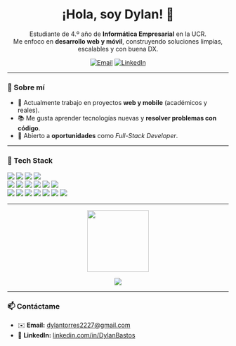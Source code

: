 <!-- Perfil README -->

<h1 align="center">¡Hola, soy Dylan! 👋</h1>

<p align="center">
Estudiante de 4.º año de <b>Informática Empresarial</b> en la UCR. <br/>
Me enfoco en <b>desarrollo web y móvil</b>, construyendo soluciones limpias, escalables y con buena DX.
</p>

<p align="center">
  <a href="mailto:dylantorres2227@gmail.com"><img alt="Email" src="https://img.shields.io/badge/Email-dylantorres2227%40gmail.com-blue?style=flat-square"></a>
  <a href="https://linkedin.com/in/DylanBastos"><img alt="LinkedIn" src="https://img.shields.io/badge/LinkedIn-Dylan%20Bastos-0A66C2?style=flat-square&logo=linkedin&logoColor=white"></a>
</p>

---

### 🚀 Sobre mí
- 🔭 Actualmente trabajo en proyectos **web y mobile** (académicos y reales).
- 📚 Me gusta aprender tecnologías nuevas y **resolver problemas con código**.
- 💼 Abierto a **oportunidades** como *Full-Stack Developer*.

---

### 🧰 Tech Stack
<p>
  <!-- Lenguajes -->
  <img src="https://img.shields.io/badge/C%23-239120?style=for-the-badge&logo=csharp&logoColor=white" />
  <img src="https://img.shields.io/badge/JavaScript-F7DF1E?style=for-the-badge&logo=javascript&logoColor=black" />
  <img src="https://img.shields.io/badge/Python-3776AB?style=for-the-badge&logo=python&logoColor=white" />
  <img src="https://img.shields.io/badge/Java-007396?style=for-the-badge&logo=openjdk&logoColor=white" />
  <br/>
  <!-- Frameworks & libs -->
  <img src="https://img.shields.io/badge/Next.js-000000?style=for-the-badge&logo=nextdotjs&logoColor=white" />
  <img src="https://img.shields.io/badge/React-20232A?style=for-the-badge&logo=react&logoColor=61DAFB" />
  <img src="https://img.shields.io/badge/React%20Native-20232A?style=for-the-badge&logo=react&logoColor=61DAFB" />
  <img src="https://img.shields.io/badge/Node.js-339933?style=for-the-badge&logo=nodedotjs&logoColor=white" />
  <img src="https://img.shields.io/badge/Express-000000?style=for-the-badge&logo=express&logoColor=white" />
  <img src="https://img.shields.io/badge/ASP.NET-512BD4?style=for-the-badge&logo=dotnet&logoColor=white" />
  <br/>
  <!-- Bases de datos & devops -->
  <img src="https://img.shields.io/badge/SQL%20Server-CC2927?style=for-the-badge&logo=microsoftsqlserver&logoColor=white" />
  <img src="https://img.shields.io/badge/PostgreSQL-4169E1?style=for-the-badge&logo=postgresql&logoColor=white" />
  <img src="https://img.shields.io/badge/MySQL-4479A1?style=for-the-badge&logo=mysql&logoColor=white" />
  <img src="https://img.shields.io/badge/MongoDB-4EA94B?style=for-the-badge&logo=mongodb&logoColor=white" />
  <img src="https://img.shields.io/badge/Firebase-FFCA28?style=for-the-badge&logo=firebase&logoColor=black" />
  <img src="https://img.shields.io/badge/Docker-2496ED?style=for-the-badge&logo=docker&logoColor=white" />
  <img src="https://img.shields.io/badge/Git-F05032?style=for-the-badge&logo=git&logoColor=white" />
</p>

---


<p align="center">
  <img height="140"
       src="https://github-readme-stats.vercel.app/api/top-langs/?username=Dylanbt2227&layout=compact&theme=radical&langs_count=8&hide_progress=false&cache_seconds=1800" />
</p>


<!-- Trofeos (opcional) -->
<p align="center">
  <img src="https://github-profile-trophy.vercel.app/?username=Dylanbt2227&theme=radical&no-frame=true&no-bg=true&margin-w=15" />
</p>

---



### 📫 Contáctame
- ✉️ **Email:** <dylantorres2227@gmail.com>  
- 🔗 **LinkedIn:** [linkedin.com/in/DylanBastos](https://linkedin.com/in/DylanBastos)

<!-- Tips:
1) Activa en GitHub: Settings → Profile → “Include private contributions” para que se vean en las estadísticas.
2) Si usas modo oscuro/claro, cambia el parámetro &theme=radical por uno que te guste (tokyonight, dracula, github_dark_dimmed, etc.).
-->
